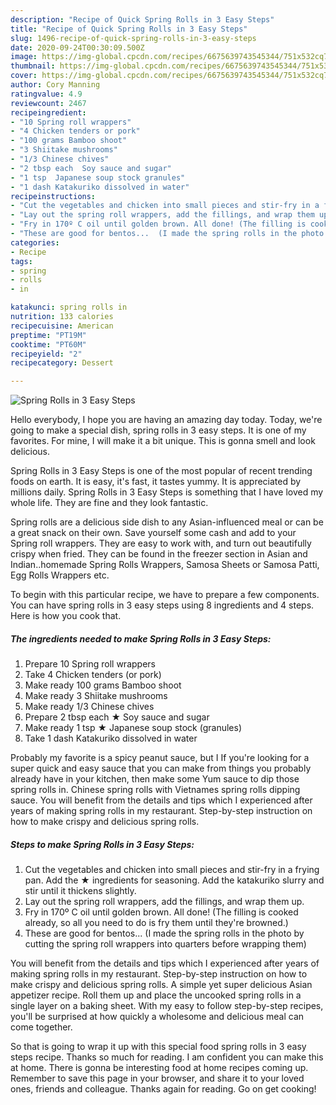 ```yaml
---
description: "Recipe of Quick Spring Rolls in 3 Easy Steps"
title: "Recipe of Quick Spring Rolls in 3 Easy Steps"
slug: 1496-recipe-of-quick-spring-rolls-in-3-easy-steps
date: 2020-09-24T00:30:09.500Z
image: https://img-global.cpcdn.com/recipes/6675639743545344/751x532cq70/spring-rolls-in-3-easy-steps-recipe-main-photo.jpg
thumbnail: https://img-global.cpcdn.com/recipes/6675639743545344/751x532cq70/spring-rolls-in-3-easy-steps-recipe-main-photo.jpg
cover: https://img-global.cpcdn.com/recipes/6675639743545344/751x532cq70/spring-rolls-in-3-easy-steps-recipe-main-photo.jpg
author: Cory Manning
ratingvalue: 4.9
reviewcount: 2467
recipeingredient:
- "10 Spring roll wrappers"
- "4 Chicken tenders or pork"
- "100 grams Bamboo shoot"
- "3 Shiitake mushrooms"
- "1/3 Chinese chives"
- "2 tbsp each  Soy sauce and sugar"
- "1 tsp  Japanese soup stock granules"
- "1 dash Katakuriko dissolved in water"
recipeinstructions:
- "Cut the vegetables and chicken into small pieces and stir-fry in a frying pan. Add the ★ ingredients for seasoning. Add the katakuriko slurry and stir until it thickens slightly."
- "Lay out the spring roll wrappers, add the fillings, and wrap them up."
- "Fry in 170º C oil until golden brown. All done! (The filling is cooked already, so all you need to do is fry them until they&#39;re browned.)"
- "These are good for bentos...  (I made the spring rolls in the photo by cutting the spring roll wrappers into quarters before wrapping them)"
categories:
- Recipe
tags:
- spring
- rolls
- in

katakunci: spring rolls in 
nutrition: 133 calories
recipecuisine: American
preptime: "PT19M"
cooktime: "PT60M"
recipeyield: "2"
recipecategory: Dessert

---
```



![Spring Rolls in 3 Easy Steps](https://img-global.cpcdn.com/recipes/6675639743545344/751x532cq70/spring-rolls-in-3-easy-steps-recipe-main-photo.jpg)

Hello everybody, I hope you are having an amazing day today. Today, we're going to make a special dish, spring rolls in 3 easy steps. It is one of my favorites. For mine, I will make it a bit unique. This is gonna smell and look delicious.

Spring Rolls in 3 Easy Steps is one of the most popular of recent trending foods on earth. It is easy, it's fast, it tastes yummy. It is appreciated by millions daily. Spring Rolls in 3 Easy Steps is something that I have loved my whole life. They are fine and they look fantastic.

Spring rolls are a delicious side dish to any Asian-influenced meal or can be a great snack on their own. Save yourself some cash and add to your Spring roll wrappers. They are easy to work with, and turn out beautifully crispy when fried. They can be found in the freezer section in Asian and Indian..homemade Spring Rolls Wrappers, Samosa Sheets or Samosa Patti, Egg Rolls Wrappers etc.


To begin with this particular recipe, we have to prepare a few components. You can have spring rolls in 3 easy steps using 8 ingredients and 4 steps. Here is how you cook that.

<!--inarticleads1-->

##### The ingredients needed to make Spring Rolls in 3 Easy Steps:

1. Prepare 10 Spring roll wrappers
1. Take 4 Chicken tenders (or pork)
1. Make ready 100 grams Bamboo shoot
1. Make ready 3 Shiitake mushrooms
1. Make ready 1/3 Chinese chives
1. Prepare 2 tbsp each ★ Soy sauce and sugar
1. Make ready 1 tsp ★ Japanese soup stock (granules)
1. Take 1 dash Katakuriko dissolved in water


Probably my favorite is a spicy peanut sauce, but I If you&#39;re looking for a super quick and easy sauce that you can make from things you probably already have in your kitchen, then make some Yum sauce to dip those spring rolls in. Chinese spring rolls with Vietnames spring rolls dipping sauce. You will benefit from the details and tips which I experienced after years of making spring rolls in my restaurant. Step-by-step instruction on how to make crispy and delicious spring rolls. 

<!--inarticleads2-->

##### Steps to make Spring Rolls in 3 Easy Steps:

1. Cut the vegetables and chicken into small pieces and stir-fry in a frying pan. Add the ★ ingredients for seasoning. Add the katakuriko slurry and stir until it thickens slightly.
1. Lay out the spring roll wrappers, add the fillings, and wrap them up.
1. Fry in 170º C oil until golden brown. All done! (The filling is cooked already, so all you need to do is fry them until they&#39;re browned.)
1. These are good for bentos...  (I made the spring rolls in the photo by cutting the spring roll wrappers into quarters before wrapping them)


You will benefit from the details and tips which I experienced after years of making spring rolls in my restaurant. Step-by-step instruction on how to make crispy and delicious spring rolls. A simple yet super delicious Asian appetizer recipe. Roll them up and place the uncooked spring rolls in a single layer on a baking sheet. With my easy to follow step-by-step recipes, you&#39;ll be surprised at how quickly a wholesome and delicious meal can come together. 

So that is going to wrap it up with this special food spring rolls in 3 easy steps recipe. Thanks so much for reading. I am confident you can make this at home. There is gonna be interesting food at home recipes coming up. Remember to save this page in your browser, and share it to your loved ones, friends and colleague. Thanks again for reading. Go on get cooking!
